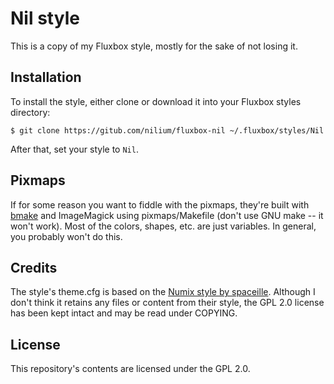 Nil style
===

This is a copy of my Fluxbox style, mostly for the sake of not losing it.

Installation
---

To install the style, either clone or download it into your Fluxbox styles
directory:

    $ git clone https://gitub.com/nilium/fluxbox-nil ~/.fluxbox/styles/Nil

After that, set your style to `Nil`.


Pixmaps
---

If for some reason you want to fiddle with the pixmaps, they're built with
[bmake][bmake] and ImageMagick using pixmaps/Makefile (don't use GNU make -- it
won't work).  Most of the colors, shapes, etc. are just variables. In general,
you probably won't do this.

[bmake]: http://www.crufty.net/help/sjg/bmake.html


Credits
---

The style's theme.cfg is based on the [Numix style by spaceille][numix-style].
Although I don't think it retains any files or content from their style, the GPL
2.0 license has been kept intact and may be read under COPYING.

[numix-style]: https://github.com/spaceille/Numix-for-Fluxbox


License
---

This repository's contents are licensed under the GPL 2.0.
